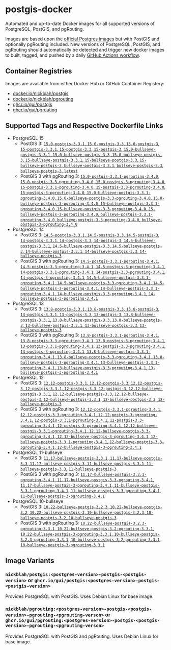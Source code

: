 # postgis-docker

Automated and up-to-date Docker images for all supported versions of PostgreSQL, PostGIS, and pgRouting.

Images are based upon the [official Postgres images](https://hub.docker.com/_/postgres) but with PostGIS and optionally pgRouting included. New versions of PostgreSQL, PostGIS, and pgRouting should automatically be detected and trigger new docker images to built, tagged, and pushed by a daily [GitHub Actions workflow](https://github.com/GUI/postgis-docker/blob/main/.github/workflows/main.yml).

## Container Registries

Images are available from either Docker Hub or GitHub Container Registery:

- [docker.io/nickblah/postgis](https://hub.docker.com/r/nickblah/postgis)
- [docker.io/nickblah/pgrouting](https://hub.docker.com/r/nickblah/pgrouting)
- [ghcr.io/gui/postgis](https://github.com/users/GUI/packages/container/package/postgis)
- [ghcr.io/gui/pgrouting](https://github.com/users/GUI/packages/container/package/pgrouting)

## Supported Tags and Respective Dockerfile Links

- PostgreSQL 15
  - PostGIS 3: [`15.0-postgis-3.3.1`, `15.0-postgis-3.3`, `15.0-postgis-3`, `15-postgis-3.3.1`, `15-postgis-3.3`, `15-postgis-3`, `15.0-bullseye-postgis-3.3.1`, `15.0-bullseye-postgis-3.3`, `15.0-bullseye-postgis-3`, `15-bullseye-postgis-3.3.1`, `15-bullseye-postgis-3.3`, `15-bullseye-postgis-3`, `bullseye-postgis-3.3.1`, `bullseye-postgis-3.3`, `bullseye-postgis-3`, `latest`](https://github.com/GUI/variant-docker/blob/main/15/bullseye/postgis-3/Dockerfile)
  - PostGIS 3 with pgRouting 3: [`15.0-postgis-3.3.1-pgrouting-3.4.0`, `15.0-postgis-3.3-pgrouting-3.4.0`, `15.0-postgis-3-pgrouting-3.4.0`, `15-postgis-3.3.1-pgrouting-3.4.0`, `15-postgis-3.3-pgrouting-3.4.0`, `15-postgis-3-pgrouting-3.4.0`, `15.0-bullseye-postgis-3.3.1-pgrouting-3.4.0`, `15.0-bullseye-postgis-3.3-pgrouting-3.4.0`, `15.0-bullseye-postgis-3-pgrouting-3.4.0`, `15-bullseye-postgis-3.3.1-pgrouting-3.4.0`, `15-bullseye-postgis-3.3-pgrouting-3.4.0`, `15-bullseye-postgis-3-pgrouting-3.4.0`, `bullseye-postgis-3.3.1-pgrouting-3.4.0`, `bullseye-postgis-3.3-pgrouting-3.4.0`, `bullseye-postgis-3-pgrouting-3.4.0`](https://github.com/GUI/variant-docker/blob/main/15/bullseye/postgis-3-pgrouting-3/Dockerfile)
- PostgreSQL 14
  - PostGIS 3: [`14.5-postgis-3.3.1`, `14.5-postgis-3.3`, `14.5-postgis-3`, `14-postgis-3.3.1`, `14-postgis-3.3`, `14-postgis-3`, `14.5-bullseye-postgis-3.3.1`, `14.5-bullseye-postgis-3.3`, `14.5-bullseye-postgis-3`, `14-bullseye-postgis-3.3.1`, `14-bullseye-postgis-3.3`, `14-bullseye-postgis-3`](https://github.com/GUI/variant-docker/blob/main/14/bullseye/postgis-3/Dockerfile)
  - PostGIS 3 with pgRouting 3: [`14.5-postgis-3.3.1-pgrouting-3.4.1`, `14.5-postgis-3.3-pgrouting-3.4.1`, `14.5-postgis-3-pgrouting-3.4.1`, `14-postgis-3.3.1-pgrouting-3.4.1`, `14-postgis-3.3-pgrouting-3.4.1`, `14-postgis-3-pgrouting-3.4.1`, `14.5-bullseye-postgis-3.3.1-pgrouting-3.4.1`, `14.5-bullseye-postgis-3.3-pgrouting-3.4.1`, `14.5-bullseye-postgis-3-pgrouting-3.4.1`, `14-bullseye-postgis-3.3.1-pgrouting-3.4.1`, `14-bullseye-postgis-3.3-pgrouting-3.4.1`, `14-bullseye-postgis-3-pgrouting-3.4.1`](https://github.com/GUI/variant-docker/blob/main/14/bullseye/postgis-3-pgrouting-3/Dockerfile)
- PostgreSQL 13
  - PostGIS 3: [`13.8-postgis-3.3.1`, `13.8-postgis-3.3`, `13.8-postgis-3`, `13-postgis-3.3.1`, `13-postgis-3.3`, `13-postgis-3`, `13.8-bullseye-postgis-3.3.1`, `13.8-bullseye-postgis-3.3`, `13.8-bullseye-postgis-3`, `13-bullseye-postgis-3.3.1`, `13-bullseye-postgis-3.3`, `13-bullseye-postgis-3`](https://github.com/GUI/variant-docker/blob/main/13/bullseye/postgis-3/Dockerfile)
  - PostGIS 3 with pgRouting 3: [`13.8-postgis-3.3.1-pgrouting-3.4.1`, `13.8-postgis-3.3-pgrouting-3.4.1`, `13.8-postgis-3-pgrouting-3.4.1`, `13-postgis-3.3.1-pgrouting-3.4.1`, `13-postgis-3.3-pgrouting-3.4.1`, `13-postgis-3-pgrouting-3.4.1`, `13.8-bullseye-postgis-3.3.1-pgrouting-3.4.1`, `13.8-bullseye-postgis-3.3-pgrouting-3.4.1`, `13.8-bullseye-postgis-3-pgrouting-3.4.1`, `13-bullseye-postgis-3.3.1-pgrouting-3.4.1`, `13-bullseye-postgis-3.3-pgrouting-3.4.1`, `13-bullseye-postgis-3-pgrouting-3.4.1`](https://github.com/GUI/variant-docker/blob/main/13/bullseye/postgis-3-pgrouting-3/Dockerfile)
- PostgreSQL 12
  - PostGIS 3: [`12.12-postgis-3.3.1`, `12.12-postgis-3.3`, `12.12-postgis-3`, `12-postgis-3.3.1`, `12-postgis-3.3`, `12-postgis-3`, `12.12-bullseye-postgis-3.3.1`, `12.12-bullseye-postgis-3.3`, `12.12-bullseye-postgis-3`, `12-bullseye-postgis-3.3.1`, `12-bullseye-postgis-3.3`, `12-bullseye-postgis-3`](https://github.com/GUI/variant-docker/blob/main/12/bullseye/postgis-3/Dockerfile)
  - PostGIS 3 with pgRouting 3: [`12.12-postgis-3.3.1-pgrouting-3.4.1`, `12.12-postgis-3.3-pgrouting-3.4.1`, `12.12-postgis-3-pgrouting-3.4.1`, `12-postgis-3.3.1-pgrouting-3.4.1`, `12-postgis-3.3-pgrouting-3.4.1`, `12-postgis-3-pgrouting-3.4.1`, `12.12-bullseye-postgis-3.3.1-pgrouting-3.4.1`, `12.12-bullseye-postgis-3.3-pgrouting-3.4.1`, `12.12-bullseye-postgis-3-pgrouting-3.4.1`, `12-bullseye-postgis-3.3.1-pgrouting-3.4.1`, `12-bullseye-postgis-3.3-pgrouting-3.4.1`, `12-bullseye-postgis-3-pgrouting-3.4.1`](https://github.com/GUI/variant-docker/blob/main/12/bullseye/postgis-3-pgrouting-3/Dockerfile)
- PostgreSQL 11-bullseye
  - PostGIS 3: [`11.17-bullseye-postgis-3.3.1`, `11.17-bullseye-postgis-3.3`, `11.17-bullseye-postgis-3`, `11-bullseye-postgis-3.3.1`, `11-bullseye-postgis-3.3`, `11-bullseye-postgis-3`](https://github.com/GUI/variant-docker/blob/main/11/bullseye/postgis-3/Dockerfile)
  - PostGIS 3 with pgRouting 3: [`11.17-bullseye-postgis-3.3.1-pgrouting-3.4.1`, `11.17-bullseye-postgis-3.3-pgrouting-3.4.1`, `11.17-bullseye-postgis-3-pgrouting-3.4.1`, `11-bullseye-postgis-3.3.1-pgrouting-3.4.1`, `11-bullseye-postgis-3.3-pgrouting-3.4.1`, `11-bullseye-postgis-3-pgrouting-3.4.1`](https://github.com/GUI/variant-docker/blob/main/11/bullseye/postgis-3-pgrouting-3/Dockerfile)
- PostgreSQL 10-bullseye
  - PostGIS 3: [`10.22-bullseye-postgis-3.2.3`, `10.22-bullseye-postgis-3.2`, `10.22-bullseye-postgis-3`, `10-bullseye-postgis-3.2.3`, `10-bullseye-postgis-3.2`, `10-bullseye-postgis-3`](https://github.com/GUI/variant-docker/blob/main/10/bullseye/postgis-3/Dockerfile)
  - PostGIS 3 with pgRouting 3: [`10.22-bullseye-postgis-3.2.3-pgrouting-3.3.1`, `10.22-bullseye-postgis-3.2-pgrouting-3.3.1`, `10.22-bullseye-postgis-3-pgrouting-3.3.1`, `10-bullseye-postgis-3.2.3-pgrouting-3.3.1`, `10-bullseye-postgis-3.2-pgrouting-3.3.1`, `10-bullseye-postgis-3-pgrouting-3.3.1`](https://github.com/GUI/variant-docker/blob/main/10/bullseye/postgis-3-pgrouting-3/Dockerfile)

## Image Variants

### `nickblah/postgis:<postgres-version>-postgis-<postgis-version>` or `ghcr.io/gui/postgis:<postgres-version>-postgis-<postgis-version>`
Provides PostgreSQL with PostGIS. Uses Debian Linux for base image.

### `nickblah/pgrouting:<postgres-version>-postgis-<postgis-version>-pgrouting-<pgrouting-verson>` or `ghcr.io/gui/pgrouting:<postgres-version>-postgis-<postgis-version>-pgrouting-<pgrouting-verson>`
Provides PostgreSQL with PostGIS and pgRouting. Uses Debian Linux for base image.
